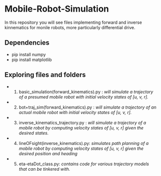 # Mobile-Robot-Simulation
In this repository you will see files implementing forward and inverse kinnematics for monile robots, more particularly differential drive.

## Dependencies

 - pip install numpy
 - pip install matplotlib
 
## Exploring files and folders
 - 1. basic_simulation(forward_kinematics).py : *will simulate a trajectory of a presumed mobile robot with initial velocity states of [u, v, r].*  
 - 2. bot+traj_sim(forward_kinematics).py :  *will simulate a trajectory of an actual mobile robot with initial velocity states of [u, v, r].* 
 - 3. inverse_kinematics_trajectory.py : *will simulate a trajectory of a mobile robot by computing velocity states of [u, v, r] given the desired states.*
 - 4. lineOFsight(inverse_kinematics).py: *simulates path planning of a mobile robot by computing velocity states of [u, v, r] given the desired position and heading*
 - 5. eta-etaDot_class.py: *contains code for various trajectory models that can be tinkered with.* 

